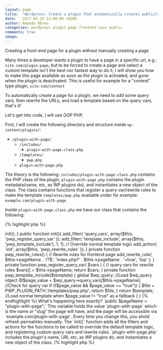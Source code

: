 ```yaml
---
layout: page
title:  "Wordpress: Create a plugin that automatically creates publicly facing page"
date:   2017-05-25 12:00:00 +0200
author: Amando Abreu
categories: wordpress plugin page frontend user public
comments: true
image:
---
```

Creating a front-end page for a plugin without manually creating a page

Many times a developer wants a plugin to have a page in a specific url, e.g.: <code>site.com/plugin-page</code>, but to be forced to create a page and select a custom template isn't the best nor fastest way to do it, I will show you how to make this page available as soon as the plugin is activated, and gone when the plugin is deactivated.
This is useful for example for a "contest" type plugin, <code>site.com/contest</code>

To automatically create a page for a plugin, we need to add some query vars, then rewrite the URLs, and load a template based on the query vars, that's it!

Let's get into code, I will use OOP PHP.

First, I will create the following directory and structure inside `wp-content/plugins/`:
- `/plugin-with-page/`
  - `/includes/`
    - `plugin-with-page.class.php`
  - `/templates/`
    - `pwp.php`
  - `plugin-with-page.php`

The theory is the following:
`includes/plugin-with-page.class.php` contains the PHP class of the plugin, `plugin-with-page.php` contains the plugin metadata(name, etc, as WP plugins do), and instantiates a new object of the class. The class contains functions that register a query var/rewrite rules to make the template `templates/pwp.php` available under for example: `example.com/plugin-with-page`.

Inside `plugin-with-page.class.php` we have our class that contains the following:

{% highlight php %}
<?php
class pluginWithPage {
  public $pageName = "plugin-with-page"; // This will be the name/URL of the page, eg: example.com/plugin-with-page
  public function __construct(){
    $this->init();
  }

  public function init(){
    add_filter( 'query_vars', array($this, 'pwp_register_query_var' ));
    add_filter( 'template_include', array($this, 'pwp_template_include'), 1, 1); // Override normal template logic
    add_action( 'init', array($this, 'pwp_rewrite_rules' ));
  }

  private function pwp_rewrite_rules() { // Rewrite rules for frontend page
      add_rewrite_rule( $this->pageName . '/?$', 'index.php?' . $this->pageName . '=true', 'top' );
  }

  private function pwp_register_query_var( $vars ) { // query vars for rewrite rules
      $vars[] = $this->pageName;
      return $vars;
  }

  private function pwp_template_include($template)
  {
      global $wp_query; //Load $wp_query object
      @$page_value = $wp_query->query_vars[$this->pageName]; //Check for query var

      if (($page_value && $page_value == "true")) {
          $file = PWP_PLUGIN_PATH.'/templates/pwp.php';
          return $file;
      }

      return $template; //Load normal template when $page_value != "true" as a fallback
  }
}
{% endhighlight %}

What's happening here exactly?

`public $pageName = "plugin-with-page";`

This variable holds the value `plugin-with-page` which is the name or "slug" the page will have, and the page will be accessible via `example.com/plugin-with-page`. Every time you change this, you shold refresh permalinks manually.

The `init()` function adds all the filters and actions for the functions to be called to override the default template logic, and  registering custom query vars and rewrite rules.

`plugin-with-page.php` includes the plugin's name, URI, etc, as WP plugins do, and instantiates a new object of the class.
{% highlight php %}
<?php
/*
    Plugin Name: Plugin with page
    Plugin URI:
    Description:
    Version: 1.0.0
    Author: Amando Abreu
    Author URI:
    License:
*/
define( 'PWP_PLUGIN_PATH', plugin_dir_path( __FILE__ ) );
require('includes/plugin-with-page.class.php');
$pwp = new pluginWithPage();
{% endhighlight %}

`templates/pwp.php` will include any special functionality you want the user to see!

Permalinks should be refreshed when the plugin is activated, it would be possible to add functionality to do so automatically and have the plugin's slug saved in the database, but that's out of the scope of this write-up.
